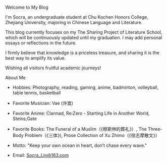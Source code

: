 Welcome to My Blog

I'm Socra, an undergraduate student at Chu Kochen Honors College, Zhejiang University, majoring in Chinese Language and Literature.

This blog currently focuses on my The Sharing Project of Literature School, which will be continuously updated until my graduation. I may add personal essays or reflections in the future.

I firmly believe that knowledge is a priceless treasure, and sharing it is the best way to amplify its value.

Wishing all visitors fruitful academic journeys!

About Me

* Hobbies: Photography, reading, gaming, anime, badminton, volleyball, table tennis, basketball

* Favorite Musician: Vae (许嵩)

* Favorite Anime: Clannad, Re:Zero - Starting Life in Another World, Steins;Gate

* Favorite Books: The Funeral of a Muslim（《穆斯林的葬礼》）, The Three-Body Problem（《三体》), Prose Collection of Xu Zhimo（《徐志摩散文》）

* Motto: "Keep your own ocean in heart, don’t chase every wave."

* Email: Socra_Lin@163.com

